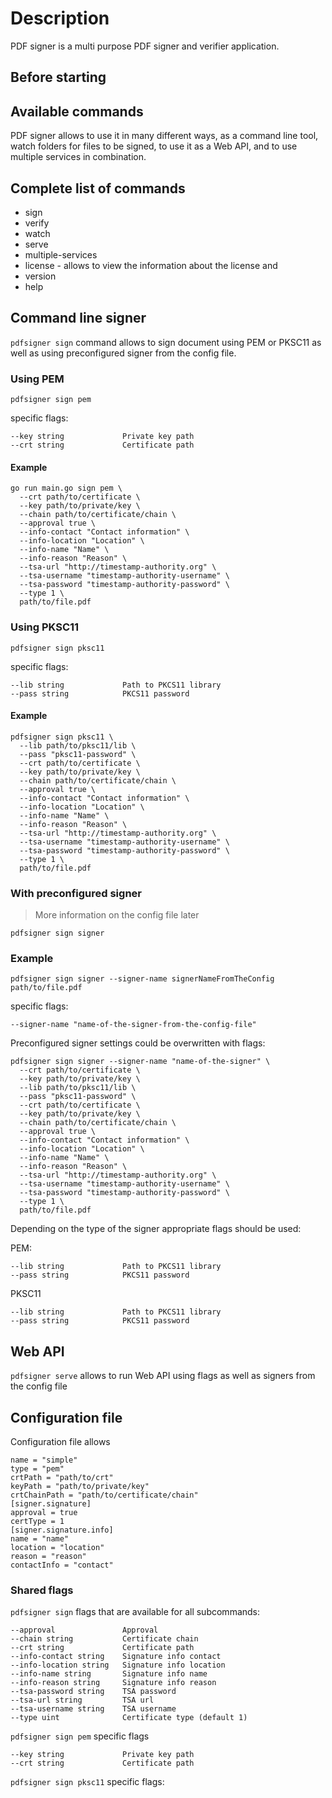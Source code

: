 # Description

PDF signer is a multi purpose PDF signer and verifier application.


## Before starting


## Available commands

PDF signer allows to use it in many different ways, as a command line tool, watch folders for files to be signed, to use it as a Web API, and to use multiple services in combination.


## Complete list of commands

- sign
- verify            
- watch             
- serve             
- multiple-services
- license - allows to view the information about the license and 
- version           
- help 


## Command line signer

`pdfsigner sign` command allows to sign document using PEM or PKSC11 as well as using preconfigured signer from the config file.


### Using PEM

`pdfsigner sign pem` 

specific flags: 


```
--key string             Private key path
--crt string             Certificate path

```

#### Example

```
go run main.go sign pem \
  --crt path/to/certificate \
  --key path/to/private/key \
  --chain path/to/certificate/chain \
  --approval true \
  --info-contact "Contact information" \
  --info-location "Location" \
  --info-name "Name" \
  --info-reason "Reason" \
  --tsa-url "http://timestamp-authority.org" \
  --tsa-username "timestamp-authority-username" \
  --tsa-password "timestamp-authority-password" \
  --type 1 \
  path/to/file.pdf 
```


### Using PKSC11

`pdfsigner sign pksc11` 

specific flags:

```
--lib string             Path to PKCS11 library
--pass string            PKCS11 password

```

#### Example

```
pdfsigner sign pksc11 \
  --lib path/to/pksc11/lib \
  --pass "pksc11-password" \
  --crt path/to/certificate \
  --key path/to/private/key \
  --chain path/to/certificate/chain \
  --approval true \
  --info-contact "Contact information" \
  --info-location "Location" \
  --info-name "Name" \
  --info-reason "Reason" \
  --tsa-url "http://timestamp-authority.org" \
  --tsa-username "timestamp-authority-username" \
  --tsa-password "timestamp-authority-password" \
  --type 1 \
  path/to/file.pdf 
```

### With preconfigured signer

> More information on the config file later


`pdfsigner sign signer`


### Example

`pdfsigner sign signer --signer-name signerNameFromTheConfig path/to/file.pdf`

specific flags:

```
--signer-name "name-of-the-signer-from-the-config-file"

```

Preconfigured signer settings could be overwritten with flags:

```
pdfsigner sign signer --signer-name "name-of-the-signer" \
  --crt path/to/certificate \
  --key path/to/private/key \
  --lib path/to/pksc11/lib \
  --pass "pksc11-password" \
  --crt path/to/certificate \
  --key path/to/private/key \
  --chain path/to/certificate/chain \
  --approval true \
  --info-contact "Contact information" \
  --info-location "Location" \
  --info-name "Name" \
  --info-reason "Reason" \
  --tsa-url "http://timestamp-authority.org" \
  --tsa-username "timestamp-authority-username" \
  --tsa-password "timestamp-authority-password" \
  --type 1 \
  path/to/file.pdf 
```

Depending on the type of the signer appropriate flags should be used:

PEM:

```
--lib string             Path to PKCS11 library
--pass string            PKCS11 password

```

PKSC11

```
--lib string             Path to PKCS11 library
--pass string            PKCS11 password

```



## Web API

`pdfsigner serve` allows to run Web API using flags as well as signers from the config file







## Configuration file


Configuration file allows 


```
name = "simple"
type = "pem"
crtPath = "path/to/crt"
keyPath = "path/to/private/key"
crtChainPath = "path/to/certificate/chain"
[signer.signature]
approval = true
certType = 1
[signer.signature.info]
name = "name"
location = "location"
reason = "reason"
contactInfo = "contact"
```


### Shared flags

`pdfsigner sign` flags that are available for all subcommands:



```
--approval               Approval
--chain string           Certificate chain
--crt string             Certificate path
--info-contact string    Signature info contact
--info-location string   Signature info location
--info-name string       Signature info name
--info-reason string     Signature info reason
--tsa-password string    TSA password
--tsa-url string         TSA url
--tsa-username string    TSA username
--type uint              Certificate type (default 1)
```

`pdfsigner sign pem` specific flags

```
--key string             Private key path
--crt string             Certificate path

```

`pdfsigner sign pksc11` specific flags: 













